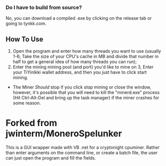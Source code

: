 ### Do I have to build from source? 
No, you can download a compiled .exe by clicking on the release tab or going to tynkk.com. 

## How To Use
1. Open the program and enter how many threads you want to use (usually 1-6; Take the size of your CPU's cache in MB and divide that number in half to get a general idea of how many threads you can run);
2. Enter the mining mining pool (and port) you'd like to mine on
3, Enter your TiYinIkki wallet address, and then you just have to click start mining. 
* The Miner *Should* stop if you click stop mining or close the window, however, it's possible that you will need to kill the "minerd.exe" process (Hit Ctrl-Alt-Del and bring up the task manager) if the miner crashes for some reason. 

# Forked from jwinterm/MoneroSpelunker
This is a GUI wrapper made with VB .net for a cryptonight cpuminer. Rather than enter arguments on the command line, or create a batch file, the user can just open the program and fill the fields.


